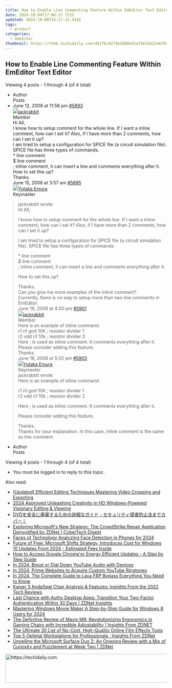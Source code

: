 ```yaml
---
title: How to Enable Line Commenting Feature Within EmEditor Text Editor
date: 2024-10-04T17:06:17.751Z
updated: 2024-10-08T16:17:31.428Z
tags:
  - product
categories:
  - emeditor
thumbnail: https://thmb.techidaily.com/d01f6c0274e2880e91afbb32b22a67b6646c0f35efcd7b7e4395e6722afaacb2.jpg
---
```


## How to Enable Line Commenting Feature Within EmEditor Text Editor

Viewing 4 posts - 1 through 4 (of 4 total)

* Author  
Posts
* June 12, 2008 at 11:58 pm [#5893](https://tools.techidaily.com/emeditor/products/)  
[![](https://secure.gravatar.com/avatar/17ab1256f6ab970a596e4a0b5e4c5a90?s=80&d=identicon&r=g)jackrabbit](https://www.emeditor.com/forums/users/jackrabbit/ "View jackrabbit's profile")  
Member  
Hi All,  
 I know how to setup comment for the whole line. If I want a inline comment, how can I set it? Also, if I have more than 2 comments, how can I set it up?  
 I am tried to setup a configuration for SPICE file (a circuit simulation file). SPICE file has three types of commands.  
 \* line comment  
 $ line comment  
 ; inline comment, it can insert a line and comments everything after it.  
 How to set this up?  
 Thanks.  
June 15, 2008 at 3:57 am [#5895](https://tools.techidaily.com/emeditor/products/)  
[![](https://secure.gravatar.com/avatar/a0a6377144ed3636f985d87303f65ed2?s=80&d=identicon&r=g)Yutaka Emura](https://www.emeditor.com/forums/users/yemura/ "View Yutaka Emura's profile")  
Keymaster  
> jackrabbit wrote:  
> Hi All,  
>  
> I know how to setup comment for the whole line. If I want a inline comment, how can I set it? Also, if I have more than 2 comments, how can I set it up?  
>  
> I am tried to setup a configuration for SPICE file (a circuit simulation file). SPICE file has three types of commands.  
>  
> \* line comment  
> $ line comment  
> ; inline comment, it can insert a line and comments everything after it.  
>  
> How to set this up?  
>  
> Thanks.  
 Can you give me more examples of the inline comment?  
 Currently, there is no way to setup more than two line comments in EmEditor.  
June 16, 2008 at 4:00 pm [#5901](https://tools.techidaily.com/emeditor/products/)  
[![](https://secure.gravatar.com/avatar/17ab1256f6ab970a596e4a0b5e4c5a90?s=80&d=identicon&r=g)jackrabbit](https://www.emeditor.com/forums/users/jackrabbit/ "View jackrabbit's profile")  
Member  
Here is an example of inline command.  
 r1 n1 gnd 10K ; resistor divider 1  
 r2 vdd n1 10k ; resistor divider 2  
 Here ; is used as inline comment. It comments everything after it.  
 Please consider adding this feature.  
 Thanks.  
June 16, 2008 at 5:02 pm [#5903](https://tools.techidaily.com/emeditor/products/)  
[![](https://secure.gravatar.com/avatar/a0a6377144ed3636f985d87303f65ed2?s=80&d=identicon&r=g)Yutaka Emura](https://www.emeditor.com/forums/users/yemura/ "View Yutaka Emura's profile")  
Keymaster  
> jackrabbit wrote:  
> Here is an example of inline command.  
>  
> r1 n1 gnd 10K ; resistor divider 1  
> r2 vdd n1 10k ; resistor divider 2  
>  
> Here ; is used as inline comment. It comments everything after it.  
>  
> Please consider adding this feature.  
>  
> Thanks.  
 Thanks for your explanation. In this case, inline comment is the same as line comment.
* Author  
Posts

Viewing 4 posts - 1 through 4 (of 4 total)

* You must be logged in to reply to this topic.

<ins class="adsbygoogle"
     style="display:block"
     data-ad-format="autorelaxed"
     data-ad-client="ca-pub-7571918770474297"
     data-ad-slot="1223367746"></ins>

<ins class="adsbygoogle"
     style="display:block"
     data-ad-client="ca-pub-7571918770474297"
     data-ad-slot="8358498916"
     data-ad-format="auto"
     data-full-width-responsive="true"></ins>

<span class="atpl-alsoreadstyle">Also read:</span>
<div><ul>
<li><a href="https://instagram-videos.techidaily.com/updated-efficient-editing-techniques-mastering-video-cropping-and-exporting/"><u>[Updated] Efficient Editing Techniques Mastering Video Cropping and Exporting</u></a></li>
<li><a href="https://fox-boxes.techidaily.com/2024-approved-unleashing-creativity-in-hd-windows-powered-visionary-editing-and-viewing/"><u>2024 Approved Unleashing Creativity in HD Windows-Powered Visionary Editing & Viewing</u></a></li>
<li><a href="https://blog-min.techidaily.com/1725288779096-dvd/"><u>DVDを安全に廃棄するための詳細なガイド - セキュリティ侵害防止法までカバー！</u></a></li>
<li><a href="https://win-tips.techidaily.com/exploring-microsofts-new-strategy-the-crowdstrike-repair-application-demystified-by-zdnet-cybertech-digest/"><u>Exploring Microsoft's New Strategy: The CrowdStrike Repair Application Demystified by ZDNet | CyberTech Digest</u></a></li>
<li><a href="https://some-knowledge.techidaily.com/faces-of-technology-analyzing-face-detection-in-phones-for-2024/"><u>Faces of Technology Analyzing Face Detection in Phones for 2024</u></a></li>
<li><a href="https://win-tips.techidaily.com/future-of-free-microsoft-shifts-strategy-introduces-cost-for-windows-10-updates-from-2024-estimated-fees-inside/"><u>Future of Free: Microsoft Shifts Strategy, Introduces Cost for Windows 10 Updates From 2024 - Estimated Fees Inside</u></a></li>
<li><a href="https://win-tips.techidaily.com/how-to-access-google-chromeer-energy-efficient-updates-a-step-by-step-guide/"><u>How to Access Google Chrome'er Energy Efficient Updates - A Step by Step Guide</u></a></li>
<li><a href="https://youtube-video-recordings.techidaily.com/in-2024-boost-or-dial-down-youtube-audio-with-devices/"><u>In 2024, Boost or Dial Down YouTube Audio with Devices</u></a></li>
<li><a href="https://fox-blue.techidaily.com/in-2024-prime-websites-to-acquire-custom-youtube-ringtones/"><u>In 2024, Prime Websites to Acquire Custom YouTube Ringtones</u></a></li>
<li><a href="https://android-frp.techidaily.com/in-2024-the-complete-guide-to-lava-frp-bypass-everything-you-need-to-know-by-drfone-android/"><u>In 2024, The Complete Guide to Lava FRP Bypass Everything You Need to Know</u></a></li>
<li><a href="https://win-tips.techidaily.com/kaiser-3-andaseat-chair-analysis-and-features-insights-from-the-2022-tech-reviews/"><u>Kaiser 3 AndaSeat Chair Analysis & Features: Insights From the 2022 Tech Reviews</u></a></li>
<li><a href="https://win-tips.techidaily.com/last-chance-with-authy-desktop-apps-transition-your-two-factor-authentication-within-30-days-zdnet-insights/"><u>Last Chance with Authy Desktop Apps: Transition Your Two-Factor Authentication Within 30 Days | ZDNet Insights</u></a></li>
<li><a href="https://extra-approaches.techidaily.com/mastering-windows-movie-maker-a-step-by-step-guide-for-windows-8-users-for-2024/"><u>Mastering Windows Movie Maker A Step-by-Step Guide for Windows 8 Users for 2024</u></a></li>
<li><a href="https://win-tips.techidaily.com/the-definitive-review-of-mavix-m9-revolutionizing-ergonomics-in-gaming-chairs-with-incredible-adjustability-insights-from-zdnet/"><u>The Definitive Review of Mavix M9: Revolutionizing Ergonomics in Gaming Chairs with Incredible Adjustability | Insights From ZDNET</u></a></li>
<li><a href="https://extra-resources.techidaily.com/the-ultimate-30-list-of-no-cost-high-quality-online-film-effects-tools/"><u>The Ultimate 30 List of No-Cost, High-Quality Online Film Effects Tools</u></a></li>
<li><a href="https://win-tips.techidaily.com/top-5-optimal-workstations-for-professionals-insights-from-zdnet/"><u>Top 5 Optimal Workstations for Professionals : Insights From ZDNet</u></a></li>
<li><a href="https://win-tips.techidaily.com/unveiling-the-microsoft-surface-duo-2-an-ongoing-review-with-a-mix-of-curiosity-and-puzzlement-at-week-two-zdnet/"><u>Unveiling the Microsoft Surface Duo 2: An Ongoing Review with a Mix of Curiosity and Puzzlement at Week Two | ZDNet</u></a></li>
</ul></div>

<!-- affiliate ads begin -->
<a href="https://appsumo.8odi.net/c/5597632/2151855/7443" target="_top" id="2151855">
  <img src="//a.impactradius-go.com/display-ad/7443-2151855" border="0" alt="https://techidaily.com" width="728" height="90"/>
</a>
<img height="0" width="0" src="https://appsumo.8odi.net/i/5597632/2151855/7443" style="position:absolute;visibility:hidden;" border="0" />
<!-- affiliate ads end -->

